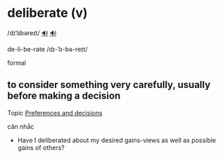 # deliberate (v)

/dɪˈlɪbəreɪt/ [🔊](https://www.oxfordlearnersdictionaries.com/media/english/uk_pron/d/del/delib/deliberate__gb_3.mp3) [🔊](https://www.oxfordlearnersdictionaries.com/media/english/us_pron/d/del/delib/deliberate__us_2.mp3)

de-li-be-rate /dɪ-ˈlɪ-bə-reɪt/

formal

## to consider something very carefully, usually before making a decision

Topic [Preferences and decisions](../topics/preferences-and-decisions.md#preferences--decisions)

cân nhắc

- Have I deliberated about my desired gains-views as well as possible gains of others?